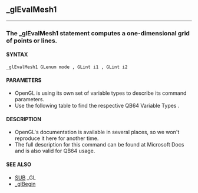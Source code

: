 ## _glEvalMesh1
---

### The _glEvalMesh1 statement computes a one-dimensional grid of points or lines.

#### SYNTAX

`_glEvalMesh1 GLenum mode , GLint i1 , GLint i2`

#### PARAMETERS
* OpenGL is using its own set of variable types to describe its command parameters.
* Use the following table to find the respective QB64 Variable Types .


#### DESCRIPTION
* OpenGL's documentation is available in several places, so we won't reproduce it here for another time.
* The full description for this command can be found at Microsoft Docs and is also valid for QB64 usage.


#### SEE ALSO
* [SUB](./SUB.md) _GL
* [_glBegin](./_glBegin.md)
